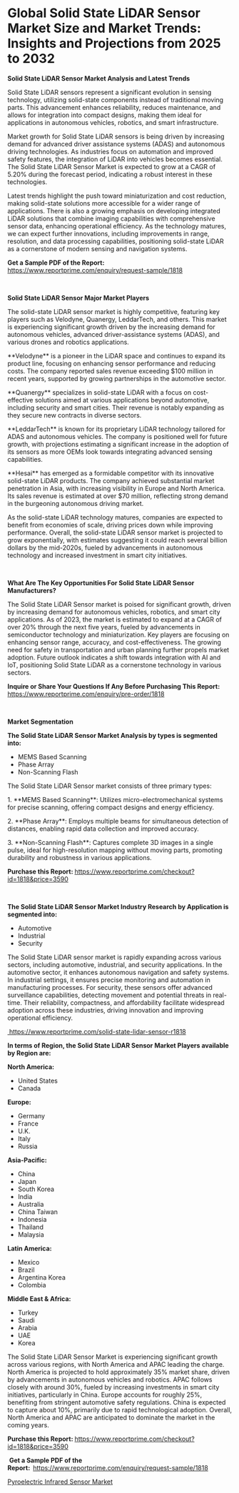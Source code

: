 <p><h1>Global Solid State LiDAR Sensor Market Size and Market Trends: Insights and Projections from 2025 to 2032</h1></p><p><strong>Solid State LiDAR Sensor Market Analysis and Latest Trends</strong></p>
<p><p>Solid State LiDAR sensors represent a significant evolution in sensing technology, utilizing solid-state components instead of traditional moving parts. This advancement enhances reliability, reduces maintenance, and allows for integration into compact designs, making them ideal for applications in autonomous vehicles, robotics, and smart infrastructure.</p><p>Market growth for Solid State LiDAR sensors is being driven by increasing demand for advanced driver assistance systems (ADAS) and autonomous driving technologies. As industries focus on automation and improved safety features, the integration of LiDAR into vehicles becomes essential. The Solid State LiDAR Sensor Market is expected to grow at a CAGR of 5.20% during the forecast period, indicating a robust interest in these technologies.</p><p>Latest trends highlight the push toward miniaturization and cost reduction, making solid-state solutions more accessible for a wider range of applications. There is also a growing emphasis on developing integrated LiDAR solutions that combine imaging capabilities with comprehensive sensor data, enhancing operational efficiency. As the technology matures, we can expect further innovations, including improvements in range, resolution, and data processing capabilities, positioning solid-state LiDAR as a cornerstone of modern sensing and navigation systems.</p></p>
<p><strong>Get a Sample PDF of the Report:&nbsp;</strong> <a href="https://www.reportprime.com/enquiry/request-sample/1818?utm_campaign=3005&utm_medium=2&utm_source=Github&utm_content=ia&utm_term=18032025&utm_id=solid-state-lidar-sensor">https://www.reportprime.com/enquiry/request-sample/1818</a></p>
<p>&nbsp;</p>
<p><strong>Solid State LiDAR Sensor Major Market Players</strong></p>
<p><p>The solid-state LiDAR sensor market is highly competitive, featuring key players such as Velodyne, Quanergy, LeddarTech, and others. This market is experiencing significant growth driven by the increasing demand for autonomous vehicles, advanced driver-assistance systems (ADAS), and various drones and robotics applications.</p><p>**Velodyne** is a pioneer in the LiDAR space and continues to expand its product line, focusing on enhancing sensor performance and reducing costs. The company reported sales revenue exceeding $100 million in recent years, supported by growing partnerships in the automotive sector.</p><p>**Quanergy** specializes in solid-state LiDAR with a focus on cost-effective solutions aimed at various applications beyond automotive, including security and smart cities. Their revenue is notably expanding as they secure new contracts in diverse sectors.</p><p>**LeddarTech** is known for its proprietary LiDAR technology tailored for ADAS and autonomous vehicles. The company is positioned well for future growth, with projections estimating a significant increase in the adoption of its sensors as more OEMs look towards integrating advanced sensing capabilities.</p><p>**Hesai** has emerged as a formidable competitor with its innovative solid-state LiDAR products. The company achieved substantial market penetration in Asia, with increasing visibility in Europe and North America. Its sales revenue is estimated at over $70 million, reflecting strong demand in the burgeoning autonomous driving market.</p><p>As the solid-state LiDAR technology matures, companies are expected to benefit from economies of scale, driving prices down while improving performance. Overall, the solid-state LiDAR sensor market is projected to grow exponentially, with estimates suggesting it could reach several billion dollars by the mid-2020s, fueled by advancements in autonomous technology and increased investment in smart city initiatives.</p></p>
<p>&nbsp;</p>
<p><strong>What Are The Key Opportunities For Solid State LiDAR Sensor Manufacturers?</strong></p>
<p><p>The Solid State LiDAR Sensor market is poised for significant growth, driven by increasing demand for autonomous vehicles, robotics, and smart city applications. As of 2023, the market is estimated to expand at a CAGR of over 20% through the next five years, fueled by advancements in semiconductor technology and miniaturization. Key players are focusing on enhancing sensor range, accuracy, and cost-effectiveness. The growing need for safety in transportation and urban planning further propels market adoption. Future outlook indicates a shift towards integration with AI and IoT, positioning Solid State LiDAR as a cornerstone technology in various sectors.</p></p>
<p><strong>Inquire or Share Your Questions If Any Before Purchasing This Report:</strong> <a href="https://www.reportprime.com/enquiry/pre-order/1818?utm_campaign=3005&utm_medium=2&utm_source=Github&utm_content=ia&utm_term=18032025&utm_id=solid-state-lidar-sensor">https://www.reportprime.com/enquiry/pre-order/1818</a></p>
<p>&nbsp;</p>
<p><strong>Market Segmentation</strong></p>
<p><strong>The Solid State LiDAR Sensor Market Analysis by types is segmented into:</strong></p>
<p><ul><li>MEMS Based Scanning</li><li>Phase Array</li><li>Non-Scanning Flash</li></ul></p>
<p><p>The Solid State LiDAR Sensor market consists of three primary types: </p><p>1. **MEMS Based Scanning**: Utilizes micro-electromechanical systems for precise scanning, offering compact designs and energy efficiency.</p><p>  </p><p>2. **Phase Array**: Employs multiple beams for simultaneous detection of distances, enabling rapid data collection and improved accuracy.</p><p>3. **Non-Scanning Flash**: Captures complete 3D images in a single pulse, ideal for high-resolution mapping without moving parts, promoting durability and robustness in various applications.</p></p>
<p><strong>Purchase this Report:&nbsp;</strong><a href="https://www.reportprime.com/checkout?id=1818&price=3590&utm_campaign=3005&utm_medium=2&utm_source=Github&utm_content=ia&utm_term=18032025&utm_id=solid-state-lidar-sensor">https://www.reportprime.com/checkout?id=1818&price=3590</a></p>
<p>&nbsp;</p>
<p><strong>The Solid State LiDAR Sensor Market Industry Research by Application is segmented into:</strong></p>
<p><ul><li>Automotive</li><li>Industrial</li><li>Security</li></ul></p>
<p><p>The Solid State LiDAR sensor market is rapidly expanding across various sectors, including automotive, industrial, and security applications. In the automotive sector, it enhances autonomous navigation and safety systems. In industrial settings, it ensures precise monitoring and automation in manufacturing processes. For security, these sensors offer advanced surveillance capabilities, detecting movement and potential threats in real-time. Their reliability, compactness, and affordability facilitate widespread adoption across these industries, driving innovation and improving operational efficiency.</p></p>
<p><a href="https://www.reportprime.com/solid-state-lidar-sensor-r1818?utm_campaign=3005&utm_medium=2&utm_source=Github&utm_content=ia&utm_term=18032025&utm_id=solid-state-lidar-sensor">&nbsp;https://www.reportprime.com/solid-state-lidar-sensor-r1818</a></p>
<p><strong>In terms of Region, the Solid State LiDAR Sensor Market Players available by Region are:</strong></p>
<p>
    <p> <strong> North America: </strong>
        <ul>
            <li>United States</li>
            <li>Canada</li>
        </ul>
        </p> 
    <p> <strong> Europe: </strong>
        <ul>
            <li>Germany</li>
            <li>France</li>
            <li>U.K.</li>
            <li>Italy</li>
            <li>Russia</li>
        </ul>
        </p> 
    <p> <strong> Asia-Pacific: </strong>
        <ul>
            <li>China</li>
            <li>Japan</li>
            <li>South Korea</li>
            <li>India</li>
            <li>Australia</li>
            <li>China Taiwan</li>
            <li>Indonesia</li>
            <li>Thailand</li>
            <li>Malaysia</li>
        </ul>
        </p> 
    <p> <strong> Latin America: </strong>
        <ul>
            <li>Mexico</li>
            <li>Brazil</li>
            <li>Argentina Korea</li>
            <li>Colombia</li>
        </ul>
        </p> 
    <p> <strong> Middle East & Africa: </strong>
        <ul>
            <li>Turkey</li>
            <li>Saudi</li>
            <li>Arabia</li>
            <li>UAE</li>
            <li>Korea</li>
        </ul>
    </p>
    </p>
<p><p>The Solid State LiDAR Sensor Market is experiencing significant growth across various regions, with North America and APAC leading the charge. North America is projected to hold approximately 35% market share, driven by advancements in autonomous vehicles and robotics. APAC follows closely with around 30%, fueled by increasing investments in smart city initiatives, particularly in China. Europe accounts for roughly 25%, benefiting from stringent automotive safety regulations. China is expected to capture about 10%, primarily due to rapid technological adoption. Overall, North America and APAC are anticipated to dominate the market in the coming years.</p></p>
<p><strong>Purchase this Report: </strong><a href="https://www.reportprime.com/checkout?id=1818&price=3590&utm_campaign=3005&utm_medium=2&utm_source=Github&utm_content=ia&utm_term=18032025&utm_id=solid-state-lidar-sensor">https://www.reportprime.com/checkout?id=1818&price=3590</a></p>
<p>&nbsp;<strong>Get a Sample PDF of the Report:&nbsp;&nbsp;</strong><a href="https://www.reportprime.com/enquiry/request-sample/1818?utm_campaign=3005&utm_medium=2&utm_source=Github&utm_content=ia&utm_term=18032025&utm_id=solid-state-lidar-sensor">https://www.reportprime.com/enquiry/request-sample/1818</a></p>
<p><strong></strong></p>
<p><p><a href="https://github.com/careymartta6/Market-Research-Report-List-1/blob/main/pyroelectric-infrared-sensor-market.md?utm_campaign=3005&utm_medium=2&utm_source=Github&utm_content=ia&utm_term=18032025&utm_id=solid-state-lidar-sensor">Pyroelectric Infrared Sensor Market</a></p></p>